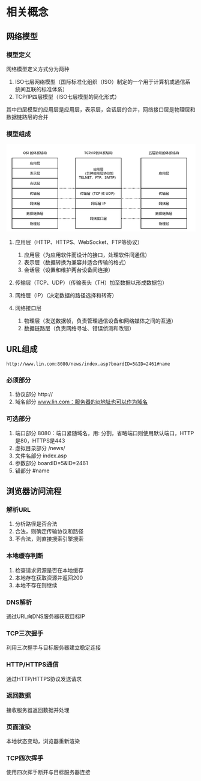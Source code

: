 # 相关概念

## 网络模型

### 模型定义

网络模型定义方式分为两种

1. ISO七层网络模型（国际标准化组织（ISO）制定的一个用于计算机或通信系统间互联的标准体系）
2. TCP/IP四层模型（ISO七层模型的简化形式）

其中四层模型的应用层是应用层，表示层，会话层的合并，网络接口层是物理层和数据链路层的合并

### 模型组成

![计算机网络模型](assets/01-计算机网络模型.png)

1. 应用层（HTTP、HTTPS、WebSocket、FTP等协议）
   1. 应用层（为应用软件而设计的接口，处理软件间通信）
   2. 表示层（数据转换为兼容并适合传输的格式）
   3. 会话层（设置和维护两台设备间连接）

2. 传输层（TCP、UDP）（传输表头（TH）加至数据以形成数据包）
3. 网络层（IP）（决定数据的路径选择和转寄）
4. 网络接口层
   1. 物理层（发送数据帧，负责管理通信设备和网络媒体之间的互通）
   2. 数据链路层（负责网络寻址、错误侦测和改错）

## URL组成

```url
http://www.lin.com:8080/news/index.asp?boardID=5&ID=2461#name
```

### 必须部分

1. 协议部分 http://
2. 域名部分 www.lin.com：服务器的ip地址也可以作为域名

### 可选部分

1. 端口部分 8080：端口紧随域名，用: 分割，省略端口则使用默认端口，HTTP是80，HTTPS是443
2. 虚拟目录部分 /news/
3. 文件名部分 index.asp
4. 参数部分 boardID=5&ID=2461
5. 锚部分 #name

## 浏览器访问流程

### 解析URL

1. 分析路径是否合法
2. 合法，则确定传输协议和路径
3. 不合法，则直接搜索引擎搜索

### 本地缓存判断

1. 检查请求资源是否在本地缓存
2. 本地存在获取资源并返回200
3. 本地不存在则继续

### DNS解析

通过URL向DNS服务器获取目标IP

### TCP三次握手

利用三次握手与目标服务器建立稳定连接

### HTTP/HTTPS通信

通过HTTP/HTTPS协议发送请求

### 返回数据

接收服务器返回数据并处理

### 页面渲染

本地状态变动，浏览器重新渲染

### TCP四次挥手

使用四次挥手断开与目标服务器连接
